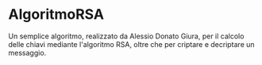 # AlgoritmoRSA
Un semplice algoritmo, realizzato da Alessio Donato Giura, per il calcolo delle chiavi mediante l'algoritmo RSA, oltre che per criptare e decriptare un messaggio.
